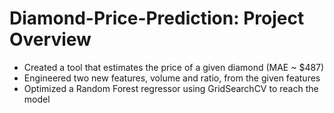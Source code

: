 # Diamond-Price-Prediction: Project Overview
- Created a tool that estimates the price of a  given diamond (MAE ~ $487)
- Engineered two new features, volume and ratio, from the given features
- Optimized a Random Forest regressor using GridSearchCV to reach the model
